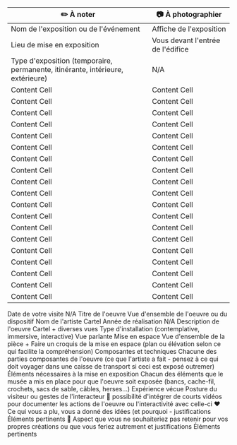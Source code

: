 | ✏️ À noter    | 📷 À photographier|
| ------------- | ------------- |
| Nom de l'exposition ou de l'événement  | Affiche de l'exposition  |
| Lieu de mise en exposition  | Vous devant l'entrée de l'édifice |
| Type d'exposition (temporaire, permanente, itinérante, intérieure, extérieure) | 	N/A  |
| Content Cell  | Content Cell  |
| Content Cell  | Content Cell  |
| Content Cell  | Content Cell  |
| Content Cell  | Content Cell  |
| Content Cell  | Content Cell  |
| Content Cell  | Content Cell  |
| Content Cell  | Content Cell  |
| Content Cell  | Content Cell  |
| Content Cell  | Content Cell  |
| Content Cell  | Content Cell  |
| Content Cell  | Content Cell  |
| Content Cell  | Content Cell  |
| Content Cell  | Content Cell  |
| Content Cell  | Content Cell  |
| Content Cell  | Content Cell  |
| Content Cell  | Content Cell  |
| Content Cell  | Content Cell  |
| Content Cell  | Content Cell  |
| Content Cell  | Content Cell  |
	
	

Date de votre visite	N/A
Titre de l'oeuvre	Vue d'ensemble de l'oeuvre ou du dispositif
Nom de l'artiste	Cartel
Année de réalisation	N/A
Description de l'oeuvre	Cartel + diverses vues
Type d'installation (contemplative, immersive, interactive)	Vue parlante
Mise en espace	Vue d'ensemble de la pièce + Faire un croquis de la mise en espace (plan ou élévation selon ce qui facilite la compréhension)
Composantes et techniques	Chacune des parties composantes de l'oeuvre (ce que l'artiste a fait - pensez à ce qui doit voyager dans une caisse de transport si ceci est exposé outremer)
Éléments nécessaires à la mise en exposition	Chacun des éléments que le musée a mis en place pour que l'oeuvre soit exposée (bancs, cache-fil, crochets, sacs de sable, câbles, herses...)
Expérience vécue	Posture du visiteur ou gestes de l'interacteur 🎥 possibilité d'intégrer de courts vidéos pour documenter les actions de l'oeuvre ou l'interactivité avec celle-ci
❤️ Ce qui vous a plu, vous a donné des idées (et pourquoi - justifications	Éléments pertinents
🤔 Aspect que vous ne souhaiteriez pas retenir pour vos propres créations ou que vous feriez autrement et justifications	Éléments pertinents
